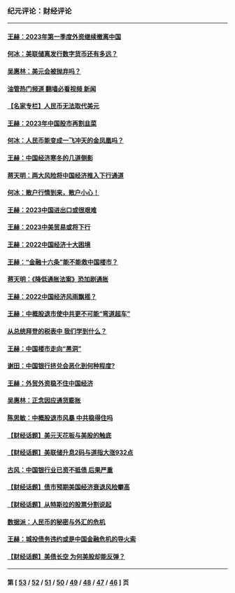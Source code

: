 ### 纪元评论：财经评论
---
#### [王赫：2023年第一季度外资继续撤离中国](../../pages/nsc1026/n13988870.md?06220330) 
#### [何冰：美联储离发行数字货币还有多远？](../../pages/nsc1026/n13986109.md?06220330) 
#### [吴惠林：美元会被抛弃吗？](../../pages/nsc1026/n13984087.md?06220330) 
#### [油管热门频道 翻墙必看视频 新闻](ok?06220330)
#### [【名家专栏】人民币无法取代美元](../../pages/nsc1026/n13974270.md?06220330) 
#### [王赫：2023年中国股市再割韭菜](../../pages/nsc1026/n13965334.md?06220330) 
#### [何冰：人民币能变成一飞冲天的金凤凰吗？](../../pages/nsc1026/n13964999.md?06220330) 
#### [王赫：中国经济寒冬的几道侧影](../../pages/nsc1026/n13932953.md?06220330) 
#### [蒋天明：两大风险将中国经济推入下行通道](../../pages/nsc1026/n13929820.md?06220330) 
#### [何冰：散户行情到来，散户小心！](../../pages/nsc1026/n13928308.md?06220330) 
#### [王赫：2023中国进出口或很艰难](../../pages/nsc1026/n13911515.md?06220330) 
#### [王赫：2023中美贸易或将下行](../../pages/nsc1026/n13899005.md?06220330) 
#### [王赫：2022中国经济十大困境](../../pages/nsc1026/n13883766.md?06220330) 
#### [王赫：“金融十六条”能不能救中国楼市？](../../pages/nsc1026/n13868431.md?06220330) 
#### [蒋天明：《降低通胀法案》恐加剧通胀](../../pages/nsc1026/n13806996.md?06220330) 
#### [王赫：2022中国经济风雨飘摇？](../../pages/nsc1026/n13803207.md?06220330) 
#### [王赫：中概股退市使中共更不可能“弯道超车”](../../pages/nsc1026/n13802858.md?06220330) 
#### [从总统拜登的税表中 我们学到什么？](../../pages/nsc1026/n13773081.md?06220330) 
#### [王赫：中国楼市走向“黑洞”](../../pages/nsc1026/n13770647.md?06220330) 
#### [谢田：中国银行挤兑会恶化到何种程度?](../../pages/nsc1026/n13766965.md?06220330) 
#### [王赫：外贸外资稳不住中国经济](../../pages/nsc1026/n13753933.md?06220330) 
#### [吴惠林：正念因应通货膨胀](../../pages/nsc1026/n13750350.md?06220330) 
#### [陈思敏：中概股退市风暴 中共稳得住吗](../../pages/nsc1026/n13738978.md?06220330) 
#### [【财经话题】美元天花板与美股的触底](../../pages/nsc1026/n13736495.md?06220330) 
#### [【财经话题】美联储升息2码与道指大涨932点](../../pages/nsc1026/n13727377.md?06220330) 
#### [古风：中国银行业已资不抵债 后果严重](../../pages/nsc1026/n13726111.md?06220330) 
#### [【财经话题】债市预期美国经济衰退风险攀高](../../pages/nsc1026/n13698043.md?06220330) 
#### [【财经话题】从特斯拉的股票分割说起](../../pages/nsc1026/n13679733.md?06220330) 
#### [数据派：人民币的秘密与外汇的危机](../../pages/nsc1026/n13667092.md?06220330) 
#### [王赫：城投债务违约或是中国金融危机的导火索](../../pages/nsc1026/n13665322.md?06220330) 
#### [【财经话题】美债长空 为何美股却能反弹？](../../pages/nsc1026/n13665895.md?06220330) 

---
#### 第 [ [53](./53.md?06220330) / [52](./52.md?06220330) / [51](./51.md?06220330) / [50](./50.md?06220330) / [49](./49.md?06220330) / [48](./48.md?06220330) / [47](./47.md?06220330) / [46](./46.md?06220330) ] 页
